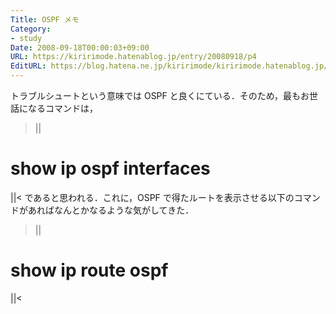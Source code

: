 ```yaml
---
Title: OSPF メモ
Category:
- study
Date: 2008-09-18T00:00:03+09:00
URL: https://kiririmode.hatenablog.jp/entry/20080918/p4
EditURL: https://blog.hatena.ne.jp/kiririmode/kiririmode.hatenablog.jp/atom/entry/8454420450078214174
---
```


トラブルシュートという意味では OSPF と良くにている．そのため，最もお世話になるコマンドは，
>||
# show ip ospf interfaces
||<
であると思われる．これに，OSPF で得たルートを表示させる以下のコマンドがあればなんとかなるような気がしてきた．
>||
# show ip route ospf
||<
